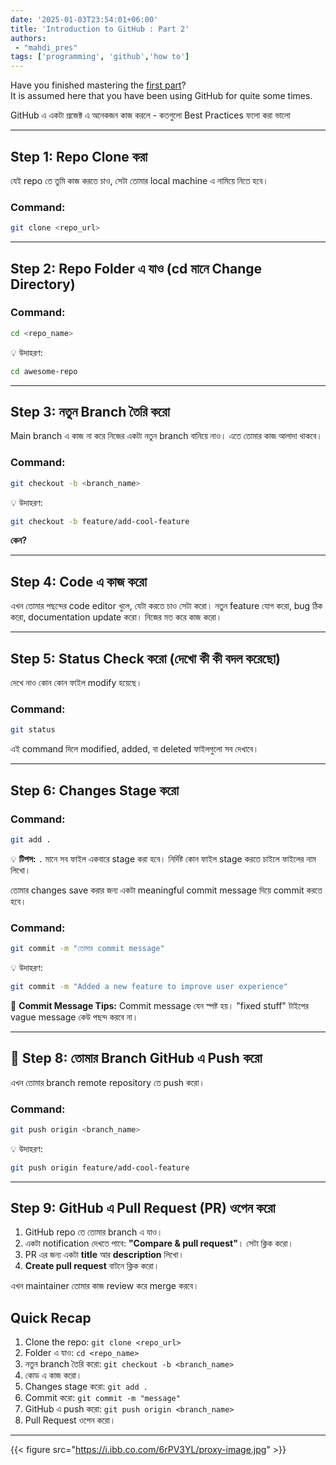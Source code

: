 ```yaml
---
date: '2025-01-03T23:54:01+06:00'
title: 'Introduction to GitHub : Part 2'
authors: 
 - "mahdi_pres"
tags: ['programming', 'github','how to']
---
```


Have you finished mastering the [first part](https://blogs.ict.gmmsc.club/posts/mahdi030125)?  
It is assumed here that you have been using GitHub for quite some times.


GitHub এ  একটা প্রজেক্ট এ অনেকজন কাজ করলে - কতগুলো Best Practices ফলো করা ভালো 

---

##  Step 1: Repo Clone করা

যেই repo তে তুমি কাজ করতে চাও, সেটা তোমার local machine এ নামিয়ে নিতে হবে। 

### **Command:**
```bash
git clone <repo_url>
```


---

##  Step 2: Repo Folder এ যাও (cd মানে Change Directory)


### **Command:**
```bash
cd <repo_name>
```

💡 উদাহরণ:
```bash
cd awesome-repo
```

---

##  Step 3: নতুন Branch তৈরি করো

Main branch এ কাজ না করে নিজের একটা নতুন branch বানিয়ে নাও। এতে তোমার কাজ আলাদা থাকবে।

### **Command:**
```bash
git checkout -b <branch_name>
```

💡 উদাহরণ:
```bash
git checkout -b feature/add-cool-feature
```

**কেন?** 

---

##  Step 4: Code এ কাজ করো

এখন তোমার পছন্দের code editor খুলে, যেটা করতে চাও সেটা করো। নতুন feature যোগ করো, bug ঠিক করো, documentation update করো। নিজের মত করে কাজ করো। 

---

##  Step 5: Status Check করো (দেখো কী কী বদল করেছো)

দেখে নাও কোন কোন ফাইল modify হয়েছে।

### **Command:**
```bash
git status
```

এই command দিলে modified, added, বা deleted ফাইলগুলো সব দেখাবে।

---

##  Step 6: Changes Stage করো


### **Command:**
```bash
git add .
```

💡 **টিপস:** `.` মানে সব ফাইল একবারে stage করা হবে। নির্দিষ্ট কোন ফাইল stage করতে চাইলে ফাইলের নাম লিখো।



তোমার changes  save করার জন্য একটা meaningful commit message দিয়ে commit করতে হবে।

### **Command:**
```bash
git commit -m "তোমার commit message"
```

💡 উদাহরণ:
```bash
git commit -m "Added a new feature to improve user experience"
```

🎨 **Commit Message Tips:** Commit message যেন স্পষ্ট হয়। "fixed stuff" টাইপের vague message কেউ পছন্দ করবে না।

---

## 🚀 **Step 8: তোমার Branch GitHub এ Push করো**

এখন তোমার branch remote repository তে push করো।

### **Command:**
```bash
git push origin <branch_name>
```

💡 উদাহরণ:
```bash
git push origin feature/add-cool-feature
```

---

##  Step 9: GitHub এ Pull Request (PR) ওপেন করো


1. GitHub repo তে তোমার branch এ  যাও।
2. একটা notification দেখতে পাবে: **"Compare & pull request"**। সেটা ক্লিক করো।
3. PR এর জন্য একটা **title** আর **description** লিখো।
4. **Create pull request** বাটনে ক্লিক করো।

 এখন maintainer তোমার কাজ review করে merge করবে।




##  **Quick Recap**
1. Clone the repo: `git clone <repo_url>`
2. Folder এ যাও: `cd <repo_name>`
3. নতুন branch তৈরি করো: `git checkout -b <branch_name>`
4. কোড এ কাজ করো।
5. Changes stage করো: `git add .`
6. Commit করো: `git commit -m "message"`
7. GitHub এ push করো: `git push origin <branch_name>`
8. Pull Request ওপেন করো।

---


{{< figure src="https://i.ibb.co.com/6rPV3YL/proxy-image.jpg" >}} 
